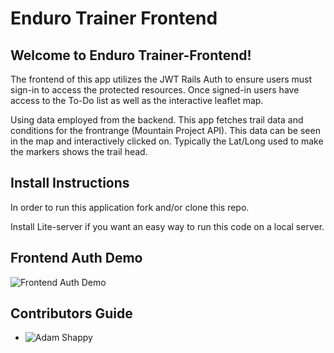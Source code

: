# Enduro Trainer Frontend
<!-- Short Description -->
## Welcome to Enduro Trainer-Frontend!
The frontend of this app utilizes the JWT Rails Auth to ensure users must sign-in to access the protected resources. Once signed-in users have access to the To-Do list as well as the interactive leaflet map.

Using data employed from the backend. This app fetches trail data and conditions for the frontrange (Mountain Project API). This data can be seen in the map and interactively clicked on. Typically the Lat/Long used to make the markers shows the trail head.
<!-- Install instructions -->
## Install Instructions
In order to run this application fork and/or clone this repo.

Install Lite-server if you want an easy way to run this code on a local server.

<!-- Frontend Video Demo -->
## Frontend Auth Demo
![Frontend Auth Demo](https://medium.com/@josephcardillo/how-to-add-gifs-to-your-github-readme-89c74da2ce47)

<!-- Contributors -->
## Contributors Guide
- ![Adam Shappy](https://github.com/mrshappy0)
